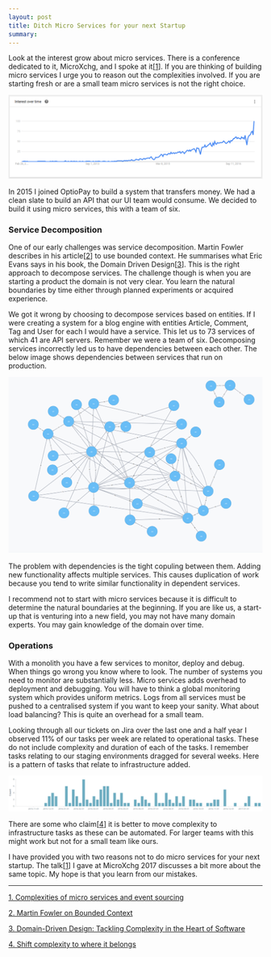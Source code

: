 ```yaml
---
layout: post
title: Ditch Micro Services for your next Startup
summary:
---
```

	
Look at the interest grow about micro services. There is a conference dedicated to it, MicroXchg, and I spoke at it[[1](#2)]. If you are thinking of building micro services I urge you to reason out the complexities involved. If you are starting fresh or are a small team micro services is not the right choice. 

![Screenshot Micro Services Trend](/images/others/microservices-trend.png "Google trends on Micro Services.")

In 2015 I joined OptioPay to build a system that transfers money. We had a clean slate to build an API that our UI team would consume. We decided to build it using micro services, this with a team of six.


### Service Decomposition

One of our early challenges was service decomposition. Martin Fowler describes in his article[[2](#2)] to use bounded context. He summarises what Eric Evans says in his book, the Domain Driven Design[[3](#3)]. This is the right approach to decompose services. The challenge though is when you are starting a product the domain is not very clear. You learn the natural boundaries by time either through planned experiments or acquired experience.

We got it wrong by choosing to decompose services based on entities. If I were creating a system for a blog engine with entities Article, Comment, Tag and User for each I would have a service. This let us to 73 services of which 41 are API servers. Remember we were a team of six. Decomposing services incorrectly led us to have dependencies between each other. The below image shows dependencies between services that run on production.

![Service Dependencies](/images/others/dependencies.png "Service Dependencies")


The problem with dependencies is the tight copuling between them. Adding new functionality affects multiple services. This causes duplication of work because you tend to write similar functionality in dependent services. 

I recommend not to start with micro services because it is difficult to determine the natural boundaries at the beginning. If you are like us, a start-up that is venturing into a new field, you may not have many domain experts. You may gain knowledge of the domain over time.

### Operations

With a monolith you have a few services to monitor, deploy and debug. When things go wrong you know where to look. The number of systems you need to monitor are substantially less. Micro services adds overhead to deployment and debugging. You will have to think a global monitoring system which provides uniform metrics. Logs from all services must be pushed to a centralised system if you want to keep your sanity. What about load balancing? This is quite an overhead for a small team.

Looking through all our tickets on Jira over the last one and a half year I observed 11% of our tasks per week are related to operational tasks. These do not include complexity and duration of each of the tasks. I remember tasks relating to our staging environments dragged for several weeks. Here is a pattern of tasks that relate to infrastructure added.

![Number of operational tasks](/images/others/operations.png "Tasks related to operations")


There are some who claim[[4](#4)] it is better to move complexity to infrastructure tasks as these can be automated. For larger teams with this might work but not for a small team like ours.

I have provided you with two reasons not to do micro services for your next startup. The talk[[1](#1)] I gave at MicroXchg 2017 discusses a bit more about the same topic. My hope is that you learn from our mistakes. 

---

<p><a name="1" href="https://www.youtube.com/watch?v=yVUiA6gDhKU">1.
Complexities of micro services and event sourcing</a></p>
<p><a name="2" href="https://martinfowler.com/bliki/BoundedContext.html">2. Martin Fowler on Bounded Context</a></p>

<p name="3"><a rel="nofollow" href="https://www.amazon.de/gp/product/0321125215/ref=as_li_tl?ie=UTF8&camp=1638&creative=6742&creativeASIN=0321125215&linkCode=as2&tag=satranin-21">3. Domain-Driven Design: Tackling Complexity in the Heart of Software</a><img src="http://ir-de.amazon-adsystem.com/e/ir?t=satranin-21&l=as2&o=3&a=0321125215" width="1" height="1" border="0" alt="" style="border:none !important; margin:0px !important;" /><p>

<p><a name="4" href="https://www.oreilly.com/ideas/microservices-shift-complexity-to-where-it-belongs">4. Shift complexity to where it belongs</a></p>
